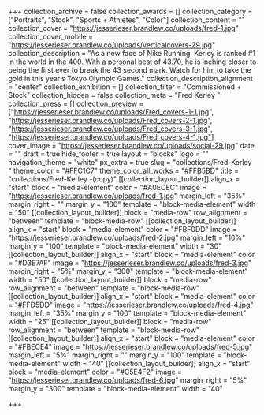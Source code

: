 +++
collection_archive = false
collection_awards = []
collection_category = ["Portraits", "Stock", "Sports + Athletes", "Color"]
collection_content = ""
collection_cover = "https://jesserieser.brandlew.co/uploads/fred-1.jpg"
collection_cover_mobile = "https://jesserieser.brandlew.co/uploads/verticalcovers-29.jpg"
collection_description = "As a new face of Nike Running, Kerley is ranked #1 in the world in the 400. With a personal best of 43.70, he is inching closer to being the first ever to break the 43 second mark. Watch for him to take the gold in this year’s Tokyo Olympic Games."
collection_description_alignment = "center"
collection_exhibition = []
collection_filter = "Commissioned + Stock"
collection_hidden = false
collection_meta = "Fred Kerley "
collection_press = []
collection_preview = ["https://jesserieser.brandlew.co/uploads/Fred_covers-1-1.jpg", "https://jesserieser.brandlew.co/uploads/Fred_covers-2-1.jpg", "https://jesserieser.brandlew.co/uploads/Fred_covers-3-1.jpg", "https://jesserieser.brandlew.co/uploads/Fred_covers-4-1.jpg"]
cover_image = "https://jesserieser.brandlew.co/uploads/social-29.jpg"
date = ""
draft = true
hide_footer = true
layout = "blocks"
logo = ""
navigation_theme = "white"
px_extra = true
slug = "collections/Fred-Kerley "
theme_color = "#FFC1C7"
theme_color_all_works = "#FFB5BD"
title = "collections/Fred-Kerley -(copy)"
[[collection_layout_builder]]
align_x = "start"
block = "media-element"
color = "#A0ECEC"
image = "https://jesserieser.brandlew.co/uploads/fred-1.jpg"
margin_left = "35%"
margin_right = ""
margin_y = "100"
template = "block-media-element"
width = "50"
[[collection_layout_builder]]
block = "media-row"
row_alignment = "between"
template = "block-media-row"
[[collection_layout_builder]]
align_x = "start"
block = "media-element"
color = "#FBF0DD"
image = "https://jesserieser.brandlew.co/uploads/fred-2.jpg"
margin_left = "10%"
margin_y = "100"
template = "block-media-element"
width = "30"
[[collection_layout_builder]]
align_x = "start"
block = "media-element"
color = "#D3E7AF"
image = "https://jesserieser.brandlew.co/uploads/fred-3.jpg"
margin_right = "5%"
margin_y = "300"
template = "block-media-element"
width = "50"
[[collection_layout_builder]]
block = "media-row"
row_alignment = "between"
template = "block-media-row"
[[collection_layout_builder]]
align_x = "start"
block = "media-element"
color = "#FFD5DD"
image = "https://jesserieser.brandlew.co/uploads/fred-4.jpg"
margin_left = "35%"
margin_y = "100"
template = "block-media-element"
width = "25"
[[collection_layout_builder]]
block = "media-row"
row_alignment = "between"
template = "block-media-row"
[[collection_layout_builder]]
align_x = "start"
block = "media-element"
color = "#FBECE4"
image = "https://jesserieser.brandlew.co/uploads/fred-5.jpg"
margin_left = "5%"
margin_right = ""
margin_y = "100"
template = "block-media-element"
width = "40"
[[collection_layout_builder]]
align_x = "start"
block = "media-element"
color = "#C5E4F2"
image = "https://jesserieser.brandlew.co/uploads/fred-6.jpg"
margin_right = "5%"
margin_y = "300"
template = "block-media-element"
width = "40"

+++
